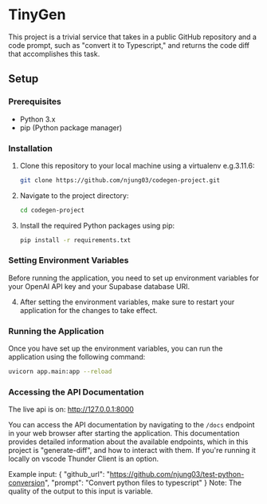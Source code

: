 
# TinyGen

This project is a trivial service that takes in a public GitHub repository and a code prompt, such as "convert it to Typescript," and returns the code diff that accomplishes this task.

## Setup

### Prerequisites

- Python 3.x
- pip (Python package manager)

### Installation

1. Clone this repository to your local machine using a virtualenv e.g.3.11.6:

   ```bash
   git clone https://github.com/njung03/codegen-project.git
   ```

2. Navigate to the project directory:

   ```bash
   cd codegen-project
   ```

3. Install the required Python packages using pip:

   ```bash
   pip install -r requirements.txt
   ```

### Setting Environment Variables

Before running the application, you need to set up environment variables for your OpenAI API key and your Supabase database URI. 

4. After setting the environment variables, make sure to restart your application for the changes to take effect.

### Running the Application

Once you have set up the environment variables, you can run the application using the following command:

```bash
uvicorn app.main:app --reload
```

### Accessing the API Documentation

The live api is on: http://127.0.0.1:8000 

You can access the API documentation by navigating to the `/docs` endpoint in your web browser after starting the application. This documentation provides detailed information about the available endpoints, which in this project is "generate-diff", and how to interact with them. If you're running it locally on vscode
Thunder Client is an option.

Example input: {
  "github_url": "https://github.com/njung03/test-python-conversion",
  "prompt": "Convert python files to typescript"
}
Note: The quality of the output to this input is variable.
